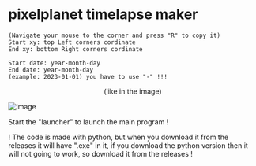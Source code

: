 # pixelplanet timelapse maker
```
(Navigate your mouse to the corner and press "R" to copy it) 
Start xy: top Left corners cordinate
End xy: bottom Right corners cordinate
```
```
Start date: year-month-day 
End date: year-month-day
(example: 2023-01-01) you have to use "-" !!!
```
<center> 
  (like in the image)
</center>

![image](https://github.com/Batyoaron/pixelplanet_timelapse_maker/assets/111697446/ca9d393f-ef71-48a3-9c77-030b3edf45d4)

Start the "launcher" to launch the main program !

! The code is made with python, but when you download it from the releases it will have ".exe" in it, if you download the python version then it will not going to work, so download it from the releases !

